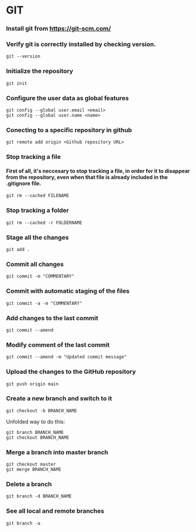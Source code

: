 # GIT

### Install git from https://git-scm.com/

### Verify git is correctly installed by checking version.
```
git --version
```

### Initialize the repository
```
git init
```

### Configure the user data as global features
```
git config --global user.email <email>
git config --global user.name <name>
```

### Conecting to a specific repository in github
```
git remote add origin <Github repository URL>
```

### Stop tracking a file
#### First of all, it's neccesary to stop tracking a file, in order for it to disappear from the repository, even when that file is already included in the .gitignore file.
```
git rm --cached FILENAME
```

### Stop tracking a folder
```
git rm --cached -r FOLDERNAME
```

### Stage all the changes 
```
git add .
```

### Commit all changes
```
git commit -m "COMMENTARY"
```

### Commit with automatic staging of the files
```
git commit -a -m "COMMENTARY"
```

### Add changes to the last commit 
```
git commit --amend
```
### Modify comment of the last commit 
```
git commit --amend -m "Updated commit message"
```

### Upload the changes to the GitHub repository
```
git push origin main
```

### Create a new branch and switch to it
```
git checkout -b BRANCH_NAME
```
Unfolded way to do this:
```
git branch BRANCH_NAME
git checkout BRANCH_NAME
```

### Merge a branch into master branch
```
git checkout master
git merge BRANCH_NAME
```

### Delete a branch
```
git branch -d BRANCH_NAME
```

### See all local and remote branches
```
git branch -a
```
